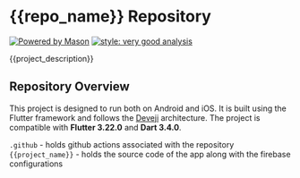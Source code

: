 # {{repo_name}} Repository

[![Powered by Mason][mason_badge]][mason_link]
[![style: very good analysis][very_good_analysis_badge]][very_good_analysis_link]
<!-- TODO: Add license badge -->
<!-- TODO: Add coverage badge -->

{{project_description}}

## Repository Overview

This project is designed to run both on Android and iOS. It is built using the Flutter framework and 
follows the [Deveji][deveji_link] architecture. The project is compatible with **Flutter 3.22.0** and **Dart 3.4.0**.

`.github` - holds github actions associated with the repository
`{{project_name}}` - holds the source code of the app along with the firebase configurations

<!-- References -->

[deveji_link]: https://www.deveji.com
[mason_badge]: https://img.shields.io/endpoint?url=https%3A%2F%2Ftinyurl.com%2Fmason-badge
[mason_link]: https://github.com/felangel/mason
[very_good_analysis_badge]: https://img.shields.io/badge/style-very_good_analysis-B22C89.svg
[very_good_analysis_link]: https://pub.dev/packages/very_good_analysis